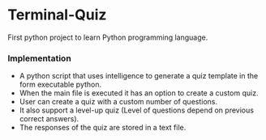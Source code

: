# Terminal-Quiz
First python project to learn Python programming language.

### Implementation

* A python script that uses intelligence to generate a quiz template in the form executable python.
* When the main file is executed it has an option to create a custom quiz.
* User can create a quiz with a custom number of questions.
* It also support a level-up quiz (Level of questions depend on previous correct answers).
* The responses of the quiz are stored in a text file.